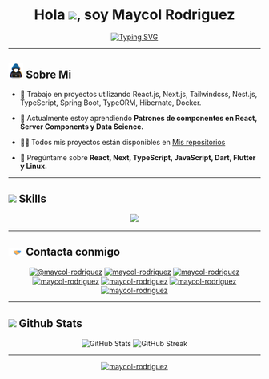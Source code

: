 <h1 align="center">Hola <img src="https://media.giphy.com/media/hvRJCLFzcasrR4ia7z/giphy.gif" width="35">, soy Maycol Rodriguez</h1>

<p align="center">
<a href="https://git.io/typing-svg"><img src="https://readme-typing-svg.demolab.com?font=JetBrains+mono&size=25&pause=1000&color=F7F7F7&center=true&vCenter=true&random=false&width=735&lines=Bachiller+En+Ingenier%C3%ADa+De+Sistemas+E+Inform%C3%A1tica;Desarrollador+Web+Full+Stack;Entusiasta+En+Data+Science+y+Machine+Learning" alt="Typing SVG" /></a>
</p>

<hr>

## <picture><img src = "https://github.com/0xAbdulKhalid/0xAbdulKhalid/raw/main/assets/mdImages/about_me.gif" width="30"></picture> **Sobre Mi**


- 💼 Trabajo en proyectos utilizando React.js, Next.js, Tailwindcss, Nest.js, TypeScript, Spring Boot, TypeORM, Hibernate, Docker.
  
- 🌱 Actualmente estoy aprendiendo **Patrones de componentes en React, Server Components y Data Science.**

- 👨‍💻 Todos mis proyectos están disponibles en [Mis repositorios](https://github.com/Maycol-Rodriguez?tab=repositories)

- 💬 Pregúntame sobre **React, Next, TypeScript, JavaScript, Dart, Flutter y Linux.**

<hr>

## <img src="https://media2.giphy.com/media/QssGEmpkyEOhBCb7e1/giphy.gif?cid=ecf05e47a0n3gi1bfqntqmob8g9aid1oyj2wr3ds3mg700bl&rid=giphy.gif" width ="25"><b> Skills</b>

<p align="center">
  <a href="https://skillicons.dev">
    <img src="https://skillicons.dev/icons?i=next,react,astro,redux,mui,typescript,javascript,tailwindcss,bootstrap,html,css,jest,firebase,flutter,dart,nodejs,express,nest,java,python,selenium,wordpress,postgresql,mysql,mongodb,prisma,docker,github,git,githubactions,postman,vite,webpack,pnpm,linux" />
  </a>
</p>

<hr>

## <img src="https://github.com/0xAbdulKhalid/0xAbdulKhalid/raw/main/assets/mdImages/handshake.gif" width ="35"><b>Contacta conmigo</b>

<p align="center">
<a href="mailto:maycol.rodriguez.ma@gmail.com" target="_blank"><img align="center" src="https://img.shields.io/badge/Gmail-D14836?style=for-the-badge&logo=gmail&logoColor=white" alt="@maycol-rodriguez"/></a>
<a href="https://linkedin.com/in/maycol-rodriguez" target="_blank"><img align="center" src="https://img.shields.io/badge/LinkedIn-0077B5?style=for-the-badge&logo=linkedin&logoColor=white" alt="maycol-rodriguez"/></a>
<a href="https://github.com/maycol-rodriguez" target="_blank"><img align="center" src="https://img.shields.io/badge/GitHub-100000?style=for-the-badge&logo=github&logoColor=white" alt="maycol-rodriguez"/></a>
<a href="https://www.hackerrank.com/profile/Maycol_Rodriguez" target="_blank"><img align="center" src="https://img.shields.io/badge/-Hackerrank-2EC866?style=for-the-badge&logo=HackerRank&logoColor=white" alt="maycol-rodriguez"/></a>
<a href="https://leetcode.com/Maycol-Rodriguez/" target="_blank"><img align="center" src="https://img.shields.io/badge/-LeetCode-FFA116?style=for-the-badge&logo=LeetCode&logoColor=black" alt="maycol-rodriguez"/></a>
<a href="https://replit.com/@Maycol-Rodrigue" target="_blank"><img align="center" src="https://img.shields.io/badge/replit-667881?style=for-the-badge&logo=replit&logoColor=white" alt="maycol-rodriguez"/></a>
<a href="https://stackoverflow.com/users/19927455/maycol-rodriguez" target="_blank"><img align="center" src="https://img.shields.io/badge/Stack_Overflow-FE7A16?style=for-the-badge&logo=stack-overflow&logoColor=white" alt="maycol-rodriguez"/></a>
</p>

<hr>

## <img src="https://media.giphy.com/media/iY8CRBdQXODJSCERIr/giphy.gif" width="25"> <b>Github Stats</b>

<p align="center">
  <img align="center" src="https://github-readme-stats.vercel.app/api?username=maycol-rodriguez&show_icons=true&theme=blueberry" alt="GitHub Stats" width="400" />
  <img align="center" src="https://github-readme-streak-stats.herokuapp.com?user=maycol-rodriguez&theme=blueberry&border_radius=5" alt="GitHub Streak" width="424" />
</p>

<hr>

<p align="center">
 <a href="https://github.com/maycol-rodriguez"><img src="https://github-profile-summary-cards.vercel.app/api/cards/profile-details?username=maycol-rodriguez&theme=tokyonight&hide_border=true" alt="maycol-rodriguez"/></a>
</p>
